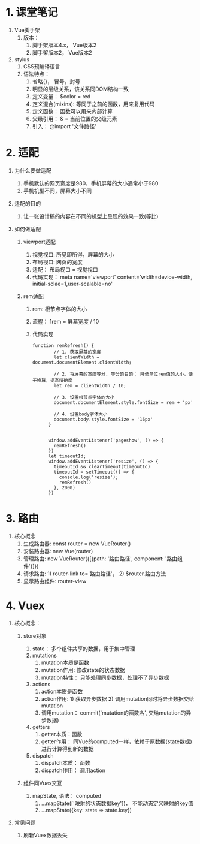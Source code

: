 # 1. 课堂笔记

1. Vue脚手架
   1. 版本： 
      1. 脚手架版本4.x， Vue版本2
      2. 脚手架版本2， Vue版本2
2. stylus
   1. CSS预编译语言
   2. 语法特点：
      1. 省略{}， 冒号，封号
      2. 明显的层级关系，该关系同DOM结构一致
      3. 定义变量： $color = red
      4. 定义混合(mixins): 等同于之前的函数，用来复用代码
      5. 定义函数： 函数可以用来内部计算
      6. 父级引用： & = 当前位置的父级元素
      7. 引入： @import '文件路径'

# 2. 适配

1. 为什么要做适配

   1. 手机默认的网页宽度是980，手机屏幕的大小通常小于980
   2. 手机机型不同，屏幕大小不同

2. 适配的目的

   1. 让一张设计稿的内容在不同的机型上呈现的效果一致(等比)

3. 如何做适配

   1. viewport适配

      1. 视觉视口: 所见即所得，屏幕的大小
      2. 布局视口: 网页的宽度
      3. 适配： 布局视口 = 视觉视口
      4. 代码实现： meta name='viewport' content='width=device-width, initial-sclae=1,user-scalable=no'

   2. rem适配

      1. rem: 根节点字体的大小

      2. 流程： 1rem = 屏幕宽度 / 10

      3. 代码实现

         ```
         function remRefresh() {
                 // 1. 获取屏幕的宽度
                 let clientWidth = document.documentElement.clientWidth;
         
                 // 2. 将屏幕的宽度等分, 等分的目的： 降低单位rem值的大小，便于换算，提高精确度
                 let rem = clientWidth / 10;
         
                 // 3. 设置根节点字体的大小
                 document.documentElement.style.fontSize = rem + 'px'
         
                 // 4. 设置body字体大小
                 document.body.style.fontSize = '16px'
               }
         
         
               window.addEventListener('pageshow', () => {
                 remRefresh()
               })
               let timeoutId;
               window.addEventListener('resize', () => {
                 timeoutId && clearTimeout(timeoutId)
                 timeoutId = setTimeout(() => {
                   console.log('resize');
                   remRefresh()
                 }, 2000)
               })
         
         ```

# 3. 路由

1. 核心概念
   1. 生成路由器: const router = new VueRouter()
   2. 安装路由器: new Vue(router)
   3. 管理路由: new VueRouter({[{path: '路由路径', component: '路由组件'}]})
   4. 请求路由: 1) router-link to='路由路径'， 2) $router.路由方法
   5. 显示路由组件: router-view

# 4. Vuex

1. 核心概念：

   1. store对象

      1. state： 多个组件共享的数据，用于集中管理
      2. mutations
         1. mutation本质是函数
         2. mutation作用: 修改state的状态数据
         3. mutation特性： 只能处理同步数据，处理不了异步数据
      3. actions
         1. action本质是函数
         2. action作用: 1) 获取异步数据 2) 调用mutation同时将异步数据交给mutation
         3. 调用mutation： commit('mutation的函数名', 交给mutation的异步数据)
      4. getters
         1. getter本质：函数
         2. getter作用： 同Vue的computed一样，依赖于原数据(state数据)进行计算得到新的数据
      5. dispatch
         1. dispatch本质： 函数
         2. dispatch作用： 调用action

   2. 组件同Vuex交互

      1. mapState, 语法： computed
         1. ...mapState(['映射的状态数据key'])， 不能动态定义映射的key值
         2. ...mapState({key: state => state.key})
2. 常见问题
   1. 刷新Vuex数据丢失